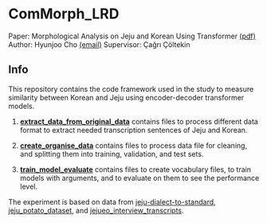 # ComMorph_LRD
Paper: Morphological Analysis on Jeju and Korean Using Transformer [(pdf)](Morphological_analysis_on_jeju_and_korean_using_transoformer_models.pdf) 
Author: Hyunjoo Cho [(email)](hyunjoo.cho@student.uni-tuebingen.de)
Supervisor: Çağrı Çöltekin

## Info
This repository contains the code framework used in the study to measure similarity between Korean and Jeju using encoder-decoder transformer models.

1. [**extract_data_from_original_data**](extract_data_from_original_data) contains files to process different data format to extract needed transcription sentences of Jeju and Korean.

2. [**create_organise_data**](create_organise_data) contains files to process data file for cleaning, and splitting them into training, validation, and test sets. 

3. [**train_model_evaluate**](train_model_evaluate) contains files to create vocabulary files, to train models with arguments, and to evaluate on them to see the performance level. 

The experiment is based on data from [jeju-dialect-to-standard](https://huggingface.co/datasets/junyeong-nero/jeju-dialect-to-standard), [jeju_potato_dataset](https://huggingface.co/datasets/jeju-potato/jeju_potato_datasets), and [jejueo_interview_transcripts](https://huggingface.co/datasets/mickeyshoes/jejueo_interview_transcripts). 
